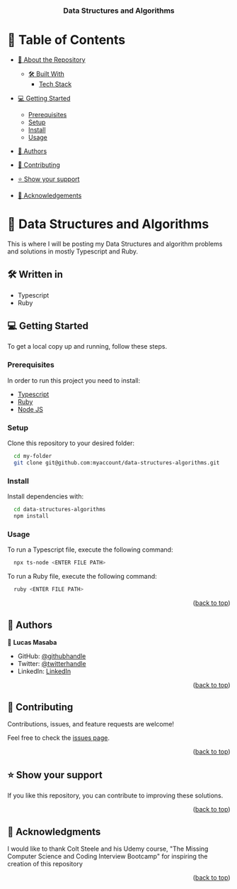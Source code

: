 <a name="readme-top"></a>

<div align="center">
  <h3><b>Data Structures and Algorithms</b></h3>
</div>

<!-- TABLE OF CONTENTS -->

# 📗 Table of Contents

- [📖 About the Repository](#about-project)
  - [🛠 Built With](#built-with)
    - [Tech Stack](#tech-stack)

- [💻 Getting Started](#getting-started)
  - [Prerequisites](#prerequisites)
  - [Setup](#setup)
  - [Install](#install)
  - [Usage](#usage)
- [👥 Authors](#authors)
- [🤝 Contributing](#contributing)
- [⭐️ Show your support](#support)
- [🙏 Acknowledgements](#acknowledgements)

<!-- PROJECT DESCRIPTION -->

# 📖 Data Structures and Algorithms <a name="about-project"></a>
This is where I will be posting my Data Structures and algorithm problems and solutions in mostly Typescript and Ruby.


## 🛠 Written in <a name="built-with"></a>
- Typescript
- Ruby

<!-- GETTING STARTED -->

## 💻 Getting Started <a name="getting-started"></a>

To get a local copy up and running, follow these steps.

### Prerequisites

In order to run this project you need to install:
- [Typescript](https://www.typescriptlang.org/)
- [Ruby](https://rubyonrails.org/)
- [Node JS](https://nodejs.org/en)

### Setup

Clone this repository to your desired folder:

```sh
  cd my-folder
  git clone git@github.com:myaccount/data-structures-algorithms.git
```

### Install

Install dependencies with:

```sh
  cd data-structures-algorithms
  npm install
```

### Usage

To run a Typescript file, execute the following command:

```sh
  npx ts-node <ENTER FILE PATH>
```
To run a Ruby file, execute the following command:

```sh
  ruby <ENTER FILE PATH>
```

<p align="right">(<a href="#readme-top">back to top</a>)</p>

<!-- AUTHORS -->

## 👥 Authors <a name="authors"></a>

👤 **Lucas Masaba**

- GitHub: [@githubhandle](https://github.com/Lucas-Masaba)
- Twitter: [@twitterhandle](https://twitter.com/twitterhandle)
- LinkedIn: [LinkedIn](https://linkedin.com/in/khusiima-luke-masaba-59060a121)

<p align="right">(<a href="#readme-top">back to top</a>)</p>

<!-- CONTRIBUTING -->

## 🤝 Contributing <a name="contributing"></a>

Contributions, issues, and feature requests are welcome!

Feel free to check the [issues page](../../issues/).

<p align="right">(<a href="#readme-top">back to top</a>)</p>

<!-- SUPPORT -->

## ⭐️ Show your support <a name="support"></a>

If you like this repository, you can contribute to improving these solutions.

<p align="right">(<a href="#readme-top">back to top</a>)</p>

<!-- ACKNOWLEDGEMENTS -->

## 🙏 Acknowledgments <a name="acknowledgements"></a>

I would like to thank Colt Steele and his Udemy course, "The Missing Computer Science and Coding Interview Bootcamp" for inspiring the creation of this repository

<p align="right">(<a href="#readme-top">back to top</a>)</p>
